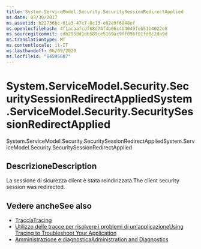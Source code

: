 ```yaml
---
title: System.ServiceModel.Security.SecuritySessionRedirectApplied
ms.date: 03/30/2017
ms.assetid: b22736bc-61a3-47c7-8c13-e02e9f6848ef
ms.openlocfilehash: 4f1acaafcdf68d74f4b06c4b4049feb51b4022e8
ms.sourcegitcommit: cdb295dd1db589ce5169ac9ff096f01fd0c2da9d
ms.translationtype: MT
ms.contentlocale: it-IT
ms.lasthandoff: 06/09/2020
ms.locfileid: "84595687"
---
```

# <a name="systemservicemodelsecuritysecuritysessionredirectapplied"></a><span data-ttu-id="91de2-102">System.ServiceModel.Security.SecuritySessionRedirectApplied</span><span class="sxs-lookup"><span data-stu-id="91de2-102">System.ServiceModel.Security.SecuritySessionRedirectApplied</span></span>
<span data-ttu-id="91de2-103">System.ServiceModel.Security.SecuritySessionRedirectApplied</span><span class="sxs-lookup"><span data-stu-id="91de2-103">System.ServiceModel.Security.SecuritySessionRedirectApplied</span></span>  
  
## <a name="description"></a><span data-ttu-id="91de2-104">Descrizione</span><span class="sxs-lookup"><span data-stu-id="91de2-104">Description</span></span>  
 <span data-ttu-id="91de2-105">La sessione di sicurezza client è stata reindirizzata.</span><span class="sxs-lookup"><span data-stu-id="91de2-105">The client security session was redirected.</span></span>  
  
## <a name="see-also"></a><span data-ttu-id="91de2-106">Vedere anche</span><span class="sxs-lookup"><span data-stu-id="91de2-106">See also</span></span>

- [<span data-ttu-id="91de2-107">Traccia</span><span class="sxs-lookup"><span data-stu-id="91de2-107">Tracing</span></span>](index.md)
- [<span data-ttu-id="91de2-108">Utilizzo delle tracce per risolvere i problemi di un'applicazione</span><span class="sxs-lookup"><span data-stu-id="91de2-108">Using Tracing to Troubleshoot Your Application</span></span>](using-tracing-to-troubleshoot-your-application.md)
- [<span data-ttu-id="91de2-109">Amministrazione e diagnostica</span><span class="sxs-lookup"><span data-stu-id="91de2-109">Administration and Diagnostics</span></span>](../index.md)

